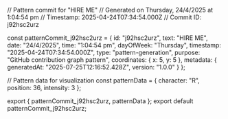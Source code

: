 // Pattern commit for "HIRE ME"
// Generated on Thursday, 24/4/2025 at 1:04:54 pm
// Timestamp: 2025-04-24T07:34:54.000Z
// Commit ID: j92hsc2urz

const patternCommit_j92hsc2urz = {
  id: "j92hsc2urz",
  text: "HIRE ME",
  date: "24/4/2025",
  time: "1:04:54 pm",
  dayOfWeek: "Thursday",
  timestamp: "2025-04-24T07:34:54.000Z",
  type: "pattern-generation",
  purpose: "GitHub contribution graph pattern",
  coordinates: {
    x: 5,
    y: 5
  },
  metadata: {
    generatedAt: "2025-07-25T12:16:52.428Z",
    version: "1.0.0"
  }
};

// Pattern data for visualization
const patternData = {
  character: "R",
  position: 36,
  intensity: 3
};

export { patternCommit_j92hsc2urz, patternData };
export default patternCommit_j92hsc2urz;

